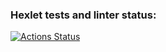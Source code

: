 ### Hexlet tests and linter status:
[![Actions Status](https://github.com/vadshevy/backend-project-44/workflows/hexlet-check/badge.svg)](https://github.com/vadshevy/backend-project-44/actions)